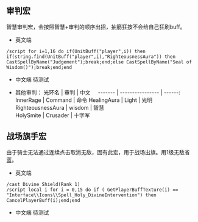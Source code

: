## 审判宏 ##
  智慧审判宏，会按照智慧+审判的顺序出招，抽筋狂按不会给自己狂刷buff。
* 英文端
```
/script for i=1,16 do if(UnitBuff("player",i)) then if(string.find(UnitBuff("player",i),"RighteousnessAura")) then CastSpellByName("Judgement");break;end;else CastSpellByName("Seal of Wisdom()");break;end;end
```
* 中文端
  待测试

* 其他审判：
光环名 | 审判 | 中文     
------- | ---------------- | ------:
InnerRage  | Command | 命令 
HealingAura  | Light        | 光明       
RighteousnessAura   | wisdom | 智慧      
HolySmite   | Crusader | 十字军     

## 战场旗手宏 ##
  由于骑士无法通过连续点击取消无敌，固有此宏，用于战场出旗。用1级无敌省蓝。
* 英文端
```
/cast Divine Shield(Rank 1)
/script local i for i = 0,15 do if ( GetPlayerBuffTexture(i) == "Interface\\Icons\\Spell_Holy_DivineIntervention") then CancelPlayerBuff(i);end;end
```
* 中文端
  待测试
